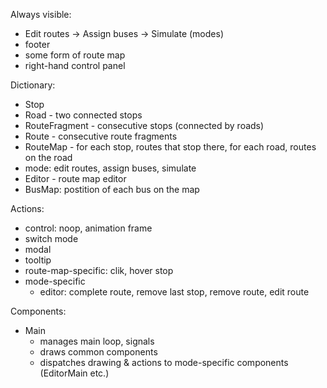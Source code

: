 Always visible:
- Edit routes -> Assign buses -> Simulate (modes)
- footer
- some form of route map
- right-hand control panel

Dictionary:
- Stop
- Road - two connected stops
- RouteFragment - consecutive stops (connected by roads)
- Route - consecutive route fragments
- RouteMap - for each stop, routes that stop there, for each road, routes on the road
- mode: edit routes, assign buses, simulate
- Editor - route map editor
- BusMap: postition of each bus on the map

Actions:
- control: noop, animation frame
- switch mode
- modal
- tooltip
- route-map-specific: clik, hover stop
- mode-specific
  - editor: complete route, remove last stop, remove route, edit route

Components:
- Main
  - manages main loop, signals
  - draws common components
  - dispatches drawing & actions to mode-specific components (EditorMain etc.)

